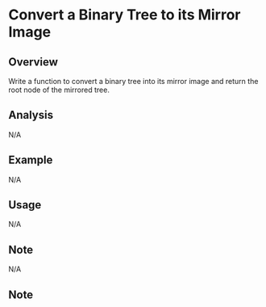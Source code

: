 # Convert a Binary Tree to its Mirror Image

Overview
---
Write a function to convert a binary tree into its mirror image and return the 
root node of the mirrored tree.

Analysis
---
N/A

Example
---
N/A

Usage
---
N/A

Note
---
N/A

Note
---
